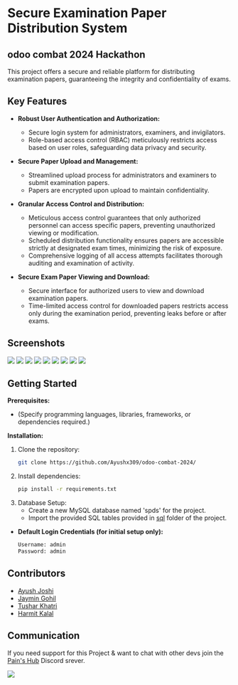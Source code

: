 # Secure Examination Paper Distribution System

## odoo combat 2024 Hackathon

This project offers a secure and reliable platform for distributing examination papers, guaranteeing the integrity and confidentiality of exams.

## Key Features

- **Robust User Authentication and Authorization:**
    - Secure login system for administrators, examiners, and invigilators.
    - Role-based access control (RBAC) meticulously restricts access based on user roles, safeguarding data privacy and security.
- **Secure Paper Upload and Management:**
    - Streamlined upload process for administrators and examiners to submit examination papers.
    - Papers are encrypted upon upload to maintain confidentiality.

- **Granular Access Control and Distribution:**
    - Meticulous access control guarantees that only authorized personnel can access specific papers, preventing unauthorized viewing or modification.
    - Scheduled distribution functionality ensures papers are accessible strictly at designated exam times, minimizing the risk of exposure.
    - Comprehensive logging of all access attempts facilitates thorough auditing and examination of activity.
- **Secure Exam Paper Viewing and Download:**
    - Secure interface for authorized users to view and download examination papers.
    - Time-limited access control for downloaded papers restricts access only during the examination period, preventing leaks before or after exams.
  
## Screenshots

<img src="screenshots/image-1.png"/>
<img src="screenshots/image-2.png"/>
<img src="screenshots/image-3.png"/>
<img src="screenshots/image-4.png"/>
<img src="screenshots/image-9.png"/>
<img src="screenshots/image-6.png"/>
<img src="screenshots/image-5.png"/>
<img src="screenshots/image-7.png"/>
<img src="screenshots/image-8.png"/>




## Getting Started

**Prerequisites:**

- (Specify programming languages, libraries, frameworks, or dependencies required.)

**Installation:**

1. Clone the repository:
   ```bash
   git clone https://github.com/Ayushx309/odoo-combat-2024/

2. Install dependencies:
   ```bash
   pip install -r requirements.txt
3. Database Setup:
    - Create a new MySQL database named 'spds' for the project.
    - Import the provided SQL tables provided in [sql](src/sql/) folder of the project.

- **Default Login Credentials (for initial setup only):**

    ```bash
    Username: admin
    Password: admin

## Contributors
- [Ayush Joshi](https://github.com/Ayushx309)
- [Jaymin Gohil](https://github.com/x0tic0p)
- [Tushar Khatri](https://github.com/Simplifier9)
- [Harmit Kalal ](https://github.com/Harmitx7)

## Communication

If you need support for this Project &  want to chat with other devs join the [Pain's Hub](https://discord.gg/QFgahb9Ges) Discord srever.

[![](https://discord.com/api/guilds/519527459620651011/embed.png)](https://discord.gg/VfWQ7YcD6Q) 

